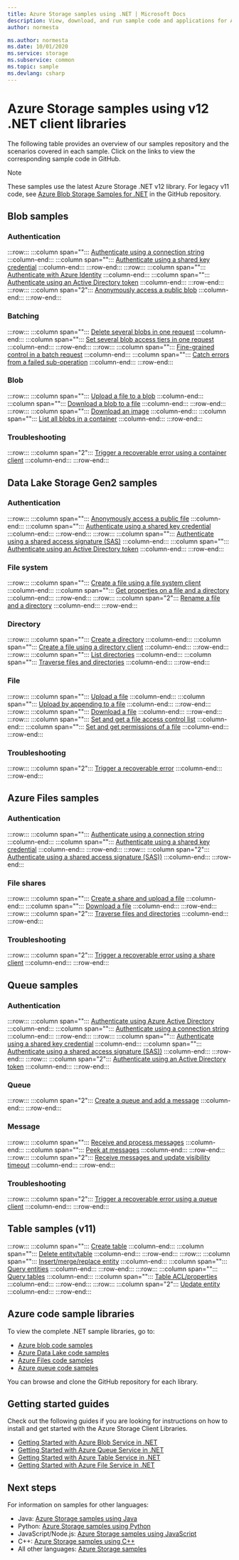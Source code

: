 ```yaml
---
title: Azure Storage samples using .NET | Microsoft Docs
description: View, download, and run sample code and applications for Azure Storage. Discover getting started samples for blobs, queues, tables, and files, using the .NET storage client libraries.
author: normesta

ms.author: normesta
ms.date: 10/01/2020
ms.service: storage
ms.subservice: common
ms.topic: sample
ms.devlang: csharp
---
```


# Azure Storage samples using v12 .NET client libraries

The following table provides an overview of our samples repository and the scenarios covered in each sample. Click on the links to view the corresponding sample code in GitHub.

> [!NOTE]
> These samples use the latest Azure Storage .NET v12 library. For legacy v11 code, see [Azure Blob Storage Samples for .NET](https://github.com/Azure-Samples/storage-blob-dotnet-getting-started) in the GitHub repository.

## Blob samples

### Authentication

:::row:::
   :::column span="":::
      [Authenticate using a connection string](https://github.com/Azure/azure-sdk-for-net/tree/master/sdk/storage/Azure.Storage.Blobs/samples/Sample02_Auth.cs#L27)
   :::column-end:::
   :::column span="":::
      [Authenticate using a shared key credential](https://github.com/Azure/azure-sdk-for-net/tree/master/sdk/storage/Azure.Storage.Blobs/samples/Sample02_Auth.cs#L91)
   :::column-end:::
:::row-end:::
:::row:::
   :::column span="":::
      [Authenticate with Azure Identity](https://github.com/Azure/azure-sdk-for-net/tree/master/sdk/storage/Azure.Storage.Blobs/samples/Sample01a_HelloWorld.cs#L210)
   :::column-end:::
   :::column span="":::
      [Authenticate using an Active Directory token](https://github.com/Azure/azure-sdk-for-net/tree/master/sdk/storage/Azure.Storage.Blobs/samples/Sample02_Auth.cs#L177)
   :::column-end:::
:::row-end:::
:::row:::
   :::column span="2":::
      [Anonymously access a public blob](https://github.com/Azure/azure-sdk-for-net/tree/master/sdk/storage/Azure.Storage.Blobs/samples/Sample02_Auth.cs#L55)
   :::column-end:::
:::row-end:::

### Batching

:::row:::
   :::column span="":::
      [Delete several blobs in one request](https://github.com/Azure/azure-sdk-for-net/tree/master/sdk/storage/Azure.Storage.Blobs.Batch/samples/Sample03b_BatchingAsync.cs#L22)
   :::column-end:::
   :::column span="":::
      [Set several blob access tiers in one request](https://github.com/Azure/azure-sdk-for-net/blob/master/sdk/storage/Azure.Storage.Blobs.Batch/samples/Sample03b_BatchingAsync.cs#L56)
   :::column-end:::
:::row-end:::
:::row:::
   :::column span="":::
      [Fine-grained control in a batch request](https://github.com/Azure/azure-sdk-for-net/blob/master/sdk/storage/Azure.Storage.Blobs.Batch/samples/Sample03b_BatchingAsync.cs#L90)
   :::column-end:::
   :::column span="":::
      [Catch errors from a failed sub-operation](https://github.com/Azure/azure-sdk-for-net/blob/master/sdk/storage/Azure.Storage.Blobs.Batch/samples/Sample03b_BatchingAsync.cs#L136)
   :::column-end:::
:::row-end:::

### Blob

:::row:::
   :::column span="":::
      [Upload a file to a blob](https://github.com/Azure/azure-sdk-for-net/tree/master/sdk/storage/Azure.Storage.Blobs/samples/Sample01b_HelloWorldAsync.cs#L21)
   :::column-end:::
   :::column span="":::
      [Download a blob to a file](https://github.com/Azure/azure-sdk-for-net/tree/master/sdk/storage/Azure.Storage.Blobs/samples/Sample01b_HelloWorldAsync.cs#L66)
   :::column-end:::
:::row-end:::
:::row:::
   :::column span="":::
      [Download an image](https://github.com/Azure/azure-sdk-for-net/tree/master/sdk/storage/Azure.Storage.Blobs/samples/Sample01b_HelloWorldAsync.cs#L109)
   :::column-end:::
   :::column span="":::
      [List all blobs in a container](https://github.com/Azure/azure-sdk-for-net/tree/master/sdk/storage/Azure.Storage.Blobs/samples/Sample01b_HelloWorldAsync.cs#L128)
   :::column-end:::
:::row-end:::

### Troubleshooting

:::row:::
   :::column span="2":::
      [Trigger a recoverable error using a container client](https://github.com/Azure/azure-sdk-for-net/tree/master/sdk/storage/Azure.Storage.Blobs/samples/Sample01b_HelloWorldAsync.cs#L166)
   :::column-end:::
:::row-end:::

## Data Lake Storage Gen2 samples

### Authentication

:::row:::
   :::column span="":::
      [Anonymously access a public file](https://github.com/Azure/azure-sdk-for-net/tree/master/sdk/storage/Azure.Storage.Files.DataLake/samples/Sample02_Auth.cs#L28)
   :::column-end:::
   :::column span="":::
      [Authenticate using a shared key credential](https://github.com/Azure/azure-sdk-for-net/tree/master/sdk/storage/Azure.Storage.Files.DataLake/samples/Sample02_Auth.cs#L79)
   :::column-end:::
:::row-end:::
:::row:::
   :::column span="":::
      [Authenticate using a shared access signature (SAS)](https://github.com/Azure/azure-sdk-for-net/tree/master/sdk/storage/Azure.Storage.Files.DataLake/samples/Sample02_Auth.cs#L114)
   :::column-end:::
   :::column span="":::
      [Authenticate using an Active Directory token](https://github.com/Azure/azure-sdk-for-net/tree/master/sdk/storage/Azure.Storage.Files.DataLake/samples/Sample02_Auth.cs#L164)
   :::column-end:::
:::row-end:::

### File system

:::row:::
   :::column span="":::
      [Create a file using a file system client](https://github.com/Azure/azure-sdk-for-net/tree/master/sdk/storage/Azure.Storage.Files.DataLake/samples/Sample01b_HelloWorldAsync.cs#L22)
   :::column-end:::
   :::column span="":::
      [Get properties on a file and a directory](https://github.com/Azure/azure-sdk-for-net/tree/master/sdk/storage/Azure.Storage.Files.DataLake/samples/Sample01b_HelloWorldAsync.cs#L560)
   :::column-end:::
:::row-end:::
:::row:::
   :::column span="2":::
      [Rename a file and a directory](https://github.com/Azure/azure-sdk-for-net/tree/master/sdk/storage/Azure.Storage.Files.DataLake/samples/Sample01b_HelloWorldAsync.cs#L511)
   :::column-end:::
:::row-end:::

### Directory

:::row:::
   :::column span="":::
      [Create a directory](https://github.com/Azure/azure-sdk-for-net/tree/master/sdk/storage/Azure.Storage.Files.DataLake/samples/Sample01b_HelloWorldAsync.cs#L93)
   :::column-end:::
   :::column span="":::
      [Create a file using a directory client](https://github.com/Azure/azure-sdk-for-net/tree/master/sdk/storage/Azure.Storage.Files.DataLake/samples/Sample01b_HelloWorldAsync.cs#L55)
   :::column-end:::
:::row-end:::
:::row:::
   :::column span="":::
      [List directories](https://github.com/Azure/azure-sdk-for-net/tree/master/sdk/storage/Azure.Storage.Files.DataLake/samples/Sample01b_HelloWorldAsync.cs#L275)
   :::column-end:::
   :::column span="":::
      [Traverse files and directories](https://github.com/Azure/azure-sdk-for-net/tree/master/sdk/storage/Azure.Storage.Files.DataLake/samples/Sample01b_HelloWorldAsync.cs#L318)
   :::column-end:::
:::row-end:::

### File

:::row:::
   :::column span="":::
      [Upload a file](https://github.com/Azure/azure-sdk-for-net/tree/master/sdk/storage/Azure.Storage.Files.DataLake/samples/Sample01b_HelloWorldAsync.cs#L126)
   :::column-end:::
   :::column span="":::
      [Upload by appending to a file](https://github.com/Azure/azure-sdk-for-net/tree/master/sdk/storage/Azure.Storage.Files.DataLake/samples/Sample01b_HelloWorldAsync.cs#L169)
   :::column-end:::
:::row-end:::
:::row:::
   :::column span="":::
      [Download a file](https://github.com/Azure/azure-sdk-for-net/tree/master/sdk/storage/Azure.Storage.Files.DataLake/samples/Sample01b_HelloWorldAsync.cs#L224)
   :::column-end:::
:::row-end:::
:::row:::
   :::column span="":::
      [Set and get a file access control list](https://github.com/Azure/azure-sdk-for-net/tree/master/sdk/storage/Azure.Storage.Files.DataLake/samples/Sample01b_HelloWorldAsync.cs#L468)
   :::column-end:::
   :::column span="":::
      [Set and get permissions of a file](https://github.com/Azure/azure-sdk-for-net/tree/master/sdk/storage/Azure.Storage.Files.DataLake/samples/Sample01b_HelloWorldAsync.cs#L426)
   :::column-end:::
:::row-end:::

### Troubleshooting

:::row:::
   :::column span="2":::
      [Trigger a recoverable error](https://github.com/Azure/azure-sdk-for-net/tree/master/sdk/storage/Azure.Storage.Files.DataLake/samples/Sample01b_HelloWorldAsync.cs#L389)
   :::column-end:::
:::row-end:::

## Azure Files samples

### Authentication

:::row:::
   :::column span="":::
      [Authenticate using a connection string](https://github.com/Azure/azure-sdk-for-net/tree/master/sdk/storage/Azure.Storage.Files.Shares/samples/Sample02_Auth.cs#L24)
   :::column-end:::
   :::column span="":::
      [Authenticate using a shared key credential](https://github.com/Azure/azure-sdk-for-net/tree/master/sdk/storage/Azure.Storage.Files.Shares/samples/Sample02_Auth.cs#L52)
   :::column-end:::
:::row-end:::
:::row:::
   :::column span="2":::
      [Authenticate using a shared access signature (SAS))](https://github.com/Azure/azure-sdk-for-net/tree/master/sdk/storage/Azure.Storage.Files.Shares/samples/Sample02_Auth.cs#L86)
   :::column-end:::
:::row-end:::

### File shares

:::row:::
   :::column span="":::
      [Create a share and upload a file](https://github.com/Azure/azure-sdk-for-net/tree/master/sdk/storage/Azure.Storage.Files.Shares/samples/Sample01b_HelloWorldAsync.cs#L21)
   :::column-end:::
   :::column span="":::
      [Download a file](https://github.com/Azure/azure-sdk-for-net/tree/master/sdk/storage/Azure.Storage.Files.Shares/samples/Sample01b_HelloWorldAsync.cs#L68)
   :::column-end:::
:::row-end:::
:::row:::
   :::column span="2":::
      [Traverse files and directories](https://github.com/Azure/azure-sdk-for-net/tree/master/sdk/storage/Azure.Storage.Files.Shares/samples/Sample01b_HelloWorldAsync.cs#L107)
   :::column-end:::
:::row-end:::

### Troubleshooting

:::row:::
   :::column span="2":::
      [Trigger a recoverable error using a share client](https://github.com/Azure/azure-sdk-for-net/tree/master/sdk/storage/Azure.Storage.Files.Shares/samples/Sample01b_HelloWorldAsync.cs#L141)
   :::column-end:::
:::row-end:::

## Queue samples

### Authentication

:::row:::
   :::column span="":::
      [Authenticate using Azure Active Directory](https://github.com/Azure/azure-sdk-for-net/tree/master/sdk/storage/Azure.Storage.Queues/samples/Sample01b_HelloWorldAsync.cs#L167)
   :::column-end:::
   :::column span="":::
      [Authenticate using a connection string](https://github.com/Azure/azure-sdk-for-net/tree/master/sdk/storage/Azure.Storage.Queues/samples/Sample02_Auth.cs#L24)
   :::column-end:::
:::row-end:::
:::row:::
   :::column span="":::
      [Authenticate using a shared key credential](https://github.com/Azure/azure-sdk-for-net/tree/master/sdk/storage/Azure.Storage.Queues/samples/Sample02_Auth.cs#L52)
   :::column-end:::
   :::column span="":::
      [Authenticate using a shared access signature (SAS))](https://github.com/Azure/azure-sdk-for-net/tree/master/sdk/storage/Azure.Storage.Queues/samples/Sample02_Auth.cs#L86)
   :::column-end:::
:::row-end:::
:::row:::
   :::column span="2":::
      [Authenticate using an Active Directory token](https://github.com/Azure/azure-sdk-for-net/tree/master/sdk/storage/Azure.Storage.Queues/samples/Sample02_Auth.cs#L140)
   :::column-end:::
:::row-end:::

### Queue

:::row:::
   :::column span="2":::
      [Create a queue and add a message](https://github.com/Azure/azure-sdk-for-net/tree/master/sdk/storage/Azure.Storage.Queues/samples/Sample01b_HelloWorldAsync.cs#L24)
   :::column-end:::
:::row-end:::

### Message

:::row:::
   :::column span="":::
      [Receive and process messages](https://github.com/Azure/azure-sdk-for-net/tree/master/sdk/storage/Azure.Storage.Queues/samples/Sample01b_HelloWorldAsync.cs#L61)
   :::column-end:::
   :::column span="":::
      [Peek at messages](https://github.com/Azure/azure-sdk-for-net/tree/master/sdk/storage/Azure.Storage.Queues/samples/Sample01b_HelloWorldAsync.cs#L90)
   :::column-end:::
:::row-end:::
:::row:::
   :::column span="2":::
      [Receive messages and update visibility timeout](https://github.com/Azure/azure-sdk-for-net/tree/master/sdk/storage/Azure.Storage.Queues/samples/Sample01b_HelloWorldAsync.cs#L115)
   :::column-end:::
:::row-end:::

### Troubleshooting

:::row:::
   :::column span="2":::
      [Trigger a recoverable error using a queue client](https://github.com/Azure/azure-sdk-for-net/tree/master/sdk/storage/Azure.Storage.Queues/samples/Sample01b_HelloWorldAsync.cs#L188)
   :::column-end:::
:::row-end:::

## Table samples (v11)

:::row:::
   :::column span="":::
      [Create table](https://github.com/Azure-Samples/storage-table-dotnet-getting-started/blob/master/TableStorage/Common.cs#L40)
   :::column-end:::
   :::column span="":::
      [Delete entity/table](https://github.com/Azure-Samples/storage-table-dotnet-getting-started/blob/master/TableStorage/BasicSamples.cs)
   :::column-end:::
:::row-end:::
:::row:::
   :::column span="":::
      [Insert/merge/replace entity](https://github.com/Azure-Samples/storage-table-dotnet-getting-started/blob/master/TableStorage/SamplesUtils.cs#L41)
   :::column-end:::
   :::column span="":::
      [Query entities](https://github.com/Azure-Samples/storage-table-dotnet-getting-started/blob/master/TableStorage/AdvancedSamples.cs#L672)
   :::column-end:::
:::row-end:::
:::row:::
   :::column span="":::
      [Query tables](https://github.com/Azure-Samples/storage-table-dotnet-getting-started/blob/master/TableStorage/BasicSamples.cs)
   :::column-end:::
   :::column span="":::
      [Table ACL/properties](https://github.com/Azure-Samples/storage-table-dotnet-getting-started/blob/master/TableStorage/AdvancedSamples.cs#L224)
   :::column-end:::
:::row-end:::
:::row:::
   :::column span="2":::
      [Update entity](https://github.com/Azure-Samples/storage-table-dotnet-getting-started/blob/master/TableStorage/BasicSamples.cs#L51)
   :::column-end:::
:::row-end:::

## Azure code sample libraries

To view the complete .NET sample libraries, go to:

- [Azure blob code samples](https://github.com/Azure/azure-sdk-for-net/tree/master/sdk/storage/Azure.Storage.Blobs/samples)
- [Azure Data Lake code samples](https://github.com/Azure/azure-sdk-for-net/tree/master/sdk/storage/Azure.Storage.Files.DataLake/samples)
- [Azure Files code samples](https://github.com/Azure/azure-sdk-for-net/tree/master/sdk/storage/Azure.Storage.Files.Shares/samples)
- [Azure queue code samples](https://github.com/Azure/azure-sdk-for-net/tree/master/sdk/storage/Azure.Storage.Queues/samples)

You can browse and clone the GitHub repository for each library.

## Getting started guides

Check out the following guides if you are looking for instructions on how to install and get started with the Azure Storage Client Libraries.

- [Getting Started with Azure Blob Service in .NET](../blobs/storage-quickstart-blobs-dotnet.md)
- [Getting Started with Azure Queue Service in .NET](../queues/storage-quickstart-queues-dotnet.md)
- [Getting Started with Azure Table Service in .NET](../../cosmos-db/tutorial-develop-table-dotnet.md)
- [Getting Started with Azure File Service in .NET](../files/storage-dotnet-how-to-use-files.md)

## Next steps

For information on samples for other languages:

- Java: [Azure Storage samples using Java](storage-samples-java.md)
- Python: [Azure Storage samples using Python](storage-samples-python.md)
- JavaScript/Node.js: [Azure Storage samples using JavaScript](storage-samples-javascript.md)
- C++: [Azure Storage samples using C++](storage-samples-c-plus-plus.md)
- All other languages: [Azure Storage samples](storage-samples.md)
